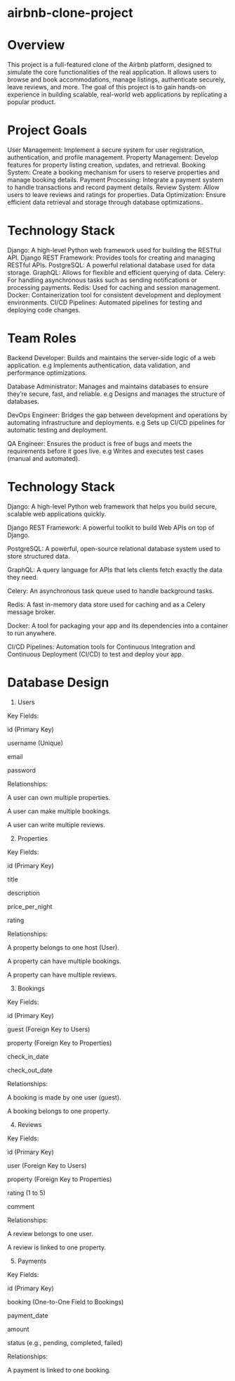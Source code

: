 # airbnb-clone-project
# Overview

This project is a full-featured clone of the Airbnb platform, designed to simulate the core functionalities of the real application. It allows users to browse and book accommodations, manage listings, authenticate securely, leave reviews, and more. The goal of this project is to gain hands-on experience in building scalable, real-world web applications by replicating a popular product.

# Project Goals

User Management: Implement a secure system for user registration, authentication, and profile management.
Property Management: Develop features for property listing creation, updates, and retrieval.
Booking System: Create a booking mechanism for users to reserve properties and manage booking details.
Payment Processing: Integrate a payment system to handle transactions and record payment details.
Review System: Allow users to leave reviews and ratings for properties.
Data Optimization: Ensure efficient data retrieval and storage through database optimizations..


# Technology Stack

Django: A high-level Python web framework used for building the RESTful API.
Django REST Framework: Provides tools for creating and managing RESTful APIs.
PostgreSQL: A powerful relational database used for data storage.
GraphQL: Allows for flexible and efficient querying of data.
Celery: For handling asynchronous tasks such as sending notifications or processing payments.
Redis: Used for caching and session management.
Docker: Containerization tool for consistent development and deployment environments.
CI/CD Pipelines: Automated pipelines for testing and deploying code changes.

# Team Roles

Backend Developer: Builds and maintains the server-side logic of a web application. e.g Implements authentication, data validation, and performance optimizations.

Database Administrator: Manages and maintains databases to ensure they’re secure, fast, and reliable. e.g Designs and manages the structure of databases.

DevOps Engineer: Bridges the gap between development and operations by automating infrastructure and deployments. e.g Sets up CI/CD pipelines for automatic testing and deployment.

QA Engineer: Ensures the product is free of bugs and meets the requirements before it goes live. e.g Writes and executes test cases (manual and automated).

# Technology Stack

Django: A high-level Python web framework that helps you build secure, scalable web applications quickly.

Django REST Framework: A powerful toolkit to build Web APIs on top of Django.

PostgreSQL: A powerful, open-source relational database system used to store structured data.

GraphQL: A query language for APIs that lets clients fetch exactly the data they need.

Celery: An asynchronous task queue used to handle background tasks.

Redis: A fast in-memory data store used for caching and as a Celery message broker.

Docker:  A tool for packaging your app and its dependencies into a container to run anywhere.

CI/CD Pipelines: Automation tools for Continuous Integration and Continuous Deployment (CI/CD) to test and deploy your app.

# Database Design

1. Users

Key Fields:

id (Primary Key)

username (Unique)

email

password

Relationships:

A user can own multiple properties.

A user can make multiple bookings.

A user can write multiple reviews.

2. Properties

Key Fields:

id (Primary Key)

title 

description

price_per_night

rating

Relationships:

A property belongs to one host (User).

A property can have multiple bookings.

A property can have multiple reviews.

3. Bookings

Key Fields:

id (Primary Key)

guest (Foreign Key to Users)

property (Foreign Key to Properties)

check_in_date

check_out_date

Relationships:

A booking is made by one user (guest).

A booking belongs to one property.

4. Reviews

Key Fields:

id (Primary Key)

user (Foreign Key to Users)

property (Foreign Key to Properties)

rating (1 to 5)

comment

Relationships:

A review belongs to one user.

A review is linked to one property.

5. Payments

Key Fields:

id (Primary Key)

booking (One-to-One Field to Bookings)

payment_date

amount

status (e.g., pending, completed, failed)

Relationships:

A payment is linked to one booking.








